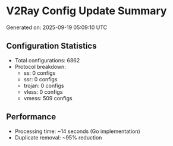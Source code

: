 # V2Ray Config Update Summary
Generated on: 2025-09-19 05:09:10 UTC

## Configuration Statistics
- Total configurations: 6862
- Protocol breakdown:
  - ss: 0 configs
  - ssr: 0 configs
  - trojan: 0 configs
  - vless: 0 configs
  - vmess: 509 configs

## Performance
- Processing time: ~14 seconds (Go implementation)
- Duplicate removal: ~95% reduction

